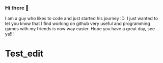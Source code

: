 ### Hi there 👋
I am a guy who likes to code and just started his journey :D.
I just wanted to let you know that I find working on github very useful and programming games with my friends is now way easier.
Hope you have a great day, see ya!!!
# Test_edit
<!--
**ppaczek04/ppaczek04** is a ✨ _special_ ✨ repository because its `README.md` (this file) appears on your GitHub profile.

Here are some ideas to get you started:

- 🔭 I’m currently working on ...
- 🌱 I’m currently learning ...
- 👯 I’m looking to collaborate on ...
- 🤔 I’m looking for help with ...
- 💬 Ask me about ...
- 📫 How to reach me: ...
- 😄 Pronouns: ...
- ⚡ Fun fact: ...
-->
